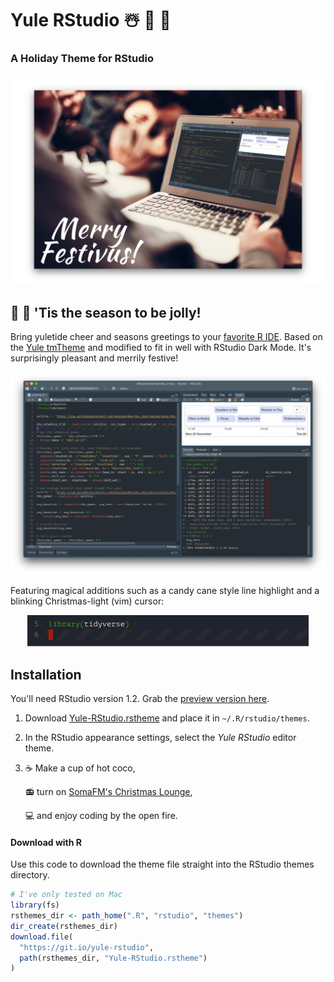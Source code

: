 # Yule RStudio &#x2603;&#xFE0F; &#x1F384; &#x1F381;

### A Holiday Theme for RStudio

![](images/mockup-rstudio.png)

## &#x1F385; &#x1F936; 'Tis the season to be jolly!

Bring yuletide cheer and seasons greetings to your [favorite R IDE](https://rstudio.com). Based on the [Yule tmTheme](https://tmtheme-editor.herokuapp.com/#!/editor/theme/Yule) and modified to fit in well with RStudio Dark Mode. It's surprisingly pleasant and merrily festive!

![](images/floating-rstudio.png)

Featuring magical additions such as a candy cane style line highlight and a blinking Christmas-light (vim) cursor:

<p align="center"><img src="images/blinking-cursor.gif"/></p>

## Installation

You'll need RStudio version 1.2. Grab the [preview version here](https://www.rstudio.com/products/rstudio/download/preview/).

1. Download [Yule-RStudio.rstheme](Yule-RStudio.rstheme) and place it in `~/.R/rstudio/themes`. 

2. In the RStudio appearance settings, select the _Yule RStudio_ editor theme. 

3. &#x2615; Make a cup of hot coco,

    &#x1F4FB; turn on [SomaFM's Christmas Lounge](https://somafm.com/christmas/), 
    
    &#x1F4BB; and enjoy coding by the open fire.


#### Download with R

Use this code to download the theme file straight into the RStudio themes directory.

```r
# I've only tested on Mac
library(fs)
rsthemes_dir <- path_home(".R", "rstudio", "themes")
dir_create(rsthemes_dir)
download.file(
  "https://git.io/yule-rstudio",
  path(rsthemes_dir, "Yule-RStudio.rstheme")
)
```
